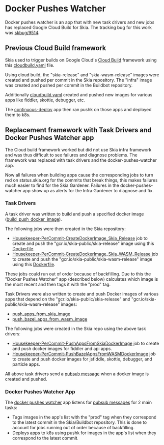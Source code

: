# Docker Pushes Watcher

Docker pushes watcher is an app that with new task drivers and new jobs has replaced
Google Cloud Build for Skia. The tracking bug for this work was [skbug/9514](https://bugs.chromium.org/p/skia/issues/detail?id=9514).

## Previous Cloud Build framework

Skia used to trigger builds on Google Cloud's [Cloud Build](https://cloud.google.com/cloud-build/)
framework using this [cloudbuild.yaml](https://skia.googlesource.com/skia/+show/6f217e0f8d2e5f06e36d426becd818aeefe39919/docker/cloudbuild.yaml) file.

Using cloud build, the "skia-release" and "skia-wasm-release" images were created and pushed per
commit in the Skia repository. The "infra" image was created and pushed per commit in the Buildbot
repository.

Additionally [cloudbuild.yaml](https://skia.googlesource.com/skia/+show/6f217e0f8d2e5f06e36d426becd818aeefe39919/docker/cloudbuild.yaml)
created and pushed new images for various apps like fiddler, skottie, debugger, etc.

The [continuous-deploy](https://skia.googlesource.com/buildbot/+show/1985cd594e9f8c7bdec82b89e110df7466ee3cf8/kube/go/continuous-deploy/)
app then ran pushk on those apps and deployed them to k8s.

## Replacement framework with Task Drivers and Docker Pushes Watcher app

The Cloud build framework worked but did not use Skia infra framework and was thus difficult to see
failures and diagnose problems. The framework was replaced with task drivers and the
docker-pushes-watcher app.

Now all failures when building apps cause the corresponding jobs to turn red on status.skia.org for
the commits that break things, this makes failures much easier to find for the Skia Gardener.
Failures in the docker-pushes-watcher app show up as alerts for the Infra Gardener to diagnose and fix.

### Task Drivers

A task driver was written to build and push a specified docker image
([build_push_docker_image](https://skia.googlesource.com/buildbot/+show/master/infra/bots/task_drivers/build_push_docker_image/)).

The following jobs were then created in the Skia repository:

- [Housekeeper-PerCommit-CreateDockerImage_Skia_Release](https://status.skia.org/repo/skia?commit_label=author&filter=search&search_value=CreateDockerImage_Skia_Release)
  job to create and push the "gcr.io/skia-public/skia-release" image using this [Dockerfile](https://skia.googlesource.com/skia/+show/master/docker/skia-release/Dockerfile).
- [Housekeeper-PerCommit-CreateDockerImage_Skia_WASM_Release](https://status.skia.org/repo/skia?commit_label=author&filter=search&search_value=CreateDockerImage_Skia_WASM_Release)
  job to create and push the "gcr.io/skia-public/skia-wasm-release" image using this [Dockerfile](https://skia.googlesource.com/skia/+show/master/docker/skia-wasm-release/Dockerfile).

These jobs could run out of order because of backfilling. Due to this the "Docker Pushes Watcher"
app (described below) calculates which image is the most recent and then tags it with the
"prod" tag.

Task Drivers were also written to create and push Docker images of various apps that depend on the
"gcr.io/skia-public/skia-release" and "gcr.io/skia-public/skia-wasm-release" images:

- [push_apps_from_skia_image](https://skia.googlesource.com/skia/+show/master/infra/bots/task_drivers/push_apps_from_skia_image/)
- [push_bazel_apps_from_wasm_image](https://skia.googlesource.com/skia/+show/master/infra/bots/task_drivers/push_bazel_apps_from_wasm_image/)

The following jobs were created in the Skia repo using the above task drivers:

- [Housekeeper-PerCommit-PushAppsFromSkiaDockerImage](https://status.skia.org/repo/skia?commit_label=author&filter=search&search_value=PushAppsFromSkiaDockerImage)
  job to create and push docker images for fiddler and api apps.
- [Housekeeper-PerCommit-PushBazelAppsFromWASMDockerImage](https://status.skia.org/repo/skia?commit_label=author&filter=search&search_value=PushBazelAppsFromWASMDockerImage)
  job to create and push docker images for jsfiddle, skottie, debugger, and particle apps.

All above task drivers send a [pubsub message](https://skia.googlesource.com/buildbot/+show/master/go/docker/build/pubsub/pubsub.go#15)
when a docker image is created and pushed.

### Docker Pushes Watcher App

The [docker pushes watcher](https://skia.googlesource.com/buildbot/+show/master/docker_pushes_watcher/)
app listens for [pubsub messages](https://skia.googlesource.com/buildbot/+show/master/go/docker/build/pubsub/pubsub.go#15) for 2 main tasks:

- Tags images in the app's list with the "prod" tag when they correspond to the latest commit in the
  Skia/Buildbot repository. This is done to account for jobs running out of order because of
  backfilling.
- Deploys apps to k8s using pushk for images in the app's list when they correspond to the
  latest commit.
